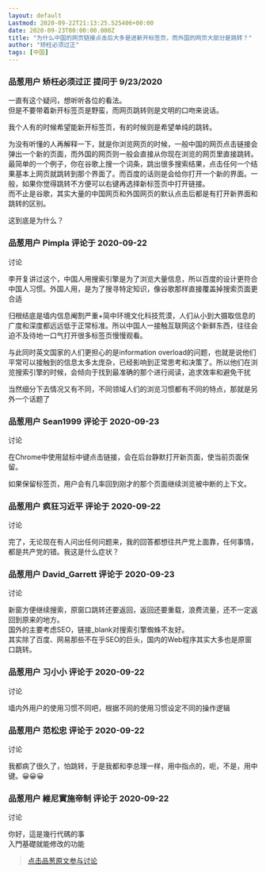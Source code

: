 ```yaml
---
layout: default
Lastmod: 2020-09-22T21:13:25.525406+00:00
date: 2020-09-23T00:00:00.000Z
title: "为什么中国的网页链接点击后大多是进新开标签页，而外国的网页大部分是跳转？"
author: "矫枉必须过正"
tags: [中国]
---
```



### 品葱用户 **矫枉必须过正** 提问于 9/23/2020
    
一直有这个疑问，想听听各位的看法。  
但是不要带着新开标签页是野蛮，而网页跳转则是文明的口吻来说话。  
  
我个人有的时候希望能新开标签页，有的时候则是希望单纯的跳转。  
  
为没有听懂的人再解释一下，就是你浏览网页的时候，一般中国的网页点击链接会弹出一个新的页面，而外国的网页则一般会直接从你现在浏览的网页里直接跳转。  
最简单的一个例子，你在谷歌上搜一个词条，跳出很多搜索结果，点击任何一个结果基本上网页就跳转到那个界面了。而百度的话则是会给你打开一个新的界面。一般，如果你觉得跳转不方便可以右键再选择新标签页中打开链接。  
而不止是谷歌，其实大量的中国网页和外国网页的默认点击后都是有打开新界面和跳转的区别。  
  
这到底是为什么？
    
                

### 品葱用户 **Pimpla** 评论于 2020-09-22
讨论

        
李开复讲过这个，中国人用搜索引擎是为了浏览大量信息，所以百度的设计更符合中国人习惯。外国人用，是为了搜寻特定知识，像谷歌那样直接覆盖掉搜索页面更合适  
  
归根结底是墙内信息阉割严重+简中环境文化科技荒漠，人们从小到大摄取信息的广度和深度都远远低于正常标准。所以中国人一接触互联网这个新鲜东西，往往会迫不及待地一口气打开很多标签页慢慢观看。  
  
与此同时英文国家的人们更担心的是information overload的问题，也就是说他们平常可以接触到的信息太多太庞杂，已经影响到正常思考和决策了。所以他们在浏览搜索引擎的时候，会倾向于找到最准确的那个进行阅读，追求效率和避免干扰  
  
当然细分下去情况又有不同，不同领域人们的浏览习惯都有不同的特点，那就是另外一个话题了
        
                

### 品葱用户 **Sean1999** 评论于 2020-09-23
讨论

        
在Chrome中使用鼠标中键点击链接，会在后台静默打开新页面，使当前页面保留。  
  
如果保留标签页，用户会有几率回到刚才的那个页面继续浏览被中断的上下文。
        
                

### 品葱用户 **疯狂习近平** 评论于 2020-09-22
讨论

        
完了，无论现在有人问出任何问题来，我的回答都想往共产党上面靠，任何事情，都是共产党的错。我这是什么症状？
        
                

### 品葱用户 **David_Garrett** 评论于 2020-09-23
讨论

        
新窗方便继续搜索，原窗口跳转还要返回，返回还要重载，浪费流量，还不一定返回到原来的地方。  
国外的主要考虑SEO，链接\_blank对搜索引擎蜘蛛不友好。  
其实除了百度、网易那些不在乎SEO的巨头，国内的Web程序其实大多也是原窗口跳转。
        
                

### 品葱用户 **习小小** 评论于 2020-09-22
讨论

        
墙内外用户的使用习惯不同吧，根据不同的使用习惯设定不同的操作逻辑
        
                

### 品葱用户 **范松忠** 评论于 2020-09-22
讨论

        
我都病了很久了，怕跳转，于是我都和李总理一样，用中指点的，呃，不是，用中键。😀😀😀
        
                

### 品葱用户 **維尼實施帝制** 评论于 2020-09-22
讨论

        
你好，這是幾行代碼的事  
入門基礎就能修改的功能
        
                





> [点击品葱原文参与讨论](https://pincong.rocks/question/31342)

